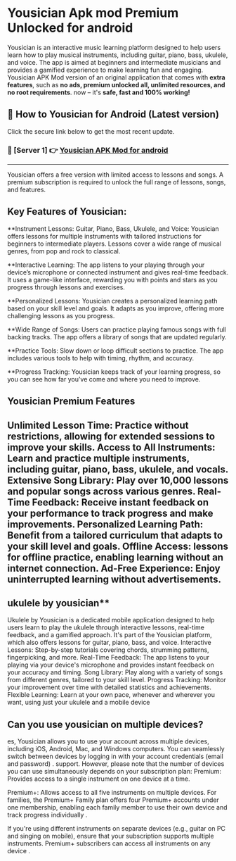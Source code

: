 # Yousician Apk  mod Premium Unlocked for android

Yousician is an interactive music learning platform designed to help users learn how to play musical instruments, including guitar, piano, bass, ukulele, and voice. The app is aimed at beginners and intermediate musicians and provides a gamified experience to make learning fun and engaging.
 Yousician APK Mod version of an original application that comes with **extra features**, such as **no ads, premium unlocked all, unlimited resources, and no root requirements**.  now – it's **safe, fast and 100% working!**


## **📱 How to  Yousician for Android (Latest version)**  

Click the secure link below to get the most recent update.  

 ### **📌 [Server 1] 👉** [ Yousician APK Mod for android](https://tinyurl.com/y7ntbdak)

---
Yousician offers a free version with limited access to lessons and songs.
A premium subscription is required to unlock the full range of lessons, songs, and features.

## **Key Features of Yousician:**
**Instrument Lessons:
Guitar, Piano, Bass, Ukulele, and Voice: Yousician offers lessons for multiple instruments with tailored instructions for beginners to intermediate players.
Lessons cover a wide range of musical genres, from pop and rock to classical.

**Interactive Learning:
The app listens to your playing through your device’s microphone or connected instrument and gives real-time feedback.
It uses a game-like interface, rewarding you with points and stars as you progress through lessons and exercises.

**Personalized Lessons:
Yousician creates a personalized learning path based on your skill level and goals.
It adapts as you improve, offering more challenging lessons as you progress.

**Wide Range of Songs:
Users can practice playing famous songs with full backing tracks. The app offers a library of songs that are updated regularly.

**Practice Tools:
Slow down or loop difficult sections to practice.
The app includes various tools to help with timing, rhythm, and accuracy.

**Progress Tracking:
Yousician keeps track of your learning progress, so you can see how far you've come and where you need to improve.

## **Yousician Premium Features**
Unlimited Lesson Time: Practice without restrictions, allowing for extended sessions to improve your skills.
Access to All Instruments: Learn and practice multiple instruments, including guitar, piano, bass, ukulele, and vocals.
Extensive Song Library: Play over 10,000 lessons and popular songs across various genres.
Real-Time Feedback: Receive instant feedback on your performance to track progress and make improvements.
Personalized Learning Path: Benefit from a tailored curriculum that adapts to your skill level and goals.
Offline Access:  lessons for offline practice, enabling learning without an internet connection.
Ad-Free Experience: Enjoy uninterrupted learning without advertisements.
---
## ukulele by yousician**
Ukulele by Yousician is a dedicated mobile application designed to help users learn to play the ukulele through interactive lessons, real-time feedback, and a gamified approach. It's part of the Yousician platform, which also offers lessons for guitar, piano, bass, and voice.
Interactive Lessons: Step-by-step tutorials covering chords, strumming patterns, fingerpicking, and more.
Real-Time Feedback: The app listens to your playing via your device's microphone and provides instant feedback on your accuracy and timing.
Song Library: Play along with a variety of songs from different genres, tailored to your skill level.
Progress Tracking: Monitor your improvement over time with detailed statistics and achievements.
Flexible Learning: Learn at your own pace, whenever and wherever you want, using just your ukulele and a mobile device

## Can you use yousician on multiple devices?
es, Yousician allows you to use your account across multiple devices, including iOS, Android, Mac, and Windows computers. You can seamlessly switch between devices by logging in with your account credentials (email and password) .
support.
However, please note that the number of devices you can use simultaneously depends on your subscription plan:
Premium: Provides access to a single instrument on one device at a time.

Premium+: Allows access to all five instruments on multiple devices.
For families, the Premium+ Family plan offers four Premium+ accounts under one membership, enabling each family member to use their own device and track progress individually .

If you're using different instruments on separate devices (e.g., guitar on PC and singing on mobile), ensure that your subscription supports multiple instruments. Premium+ subscribers can access all instruments on any device .